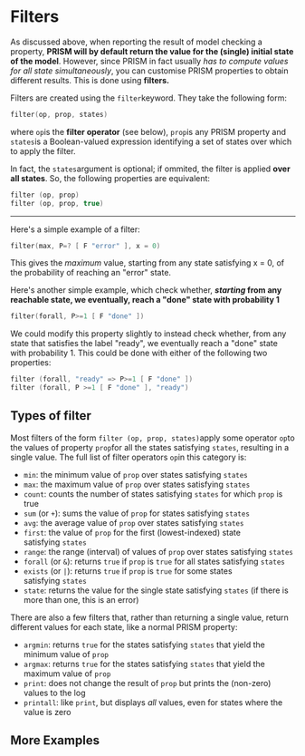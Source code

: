 # Filters
As discussed above, when reporting the result of model checking a property, **PRISM will by default return the value for the (single) initial state of the model**. However, since PRISM in fact usually *has to compute values for all state simultaneously*, you can customise PRISM properties to obtain different results. This is done using **filters.** 

Filters are created using the `filter`keyword. They take the following form:

```c
filter(op, prop, states)
```

where `op`is the **filter operator** (see below), `prop`is any PRISM property and `states`is a Boolean-valued expression identifying a set of states over which to apply the filter.

In fact, the `states`argument is optional; if ommited, the filter is applied **over all states**. So, the following properties are equivalent:

```c
filter (op, prop)
filter (op, prop, true)
```

---
Here's a simple example of a filter:

```c
filter(max, P=? [ F "error" ], x = 0)
```

This gives the *maximum* value, starting from any state satisfying x = 0, of the probability of reaching an "error" state.

Here's another simple example, which check whether, ***starting* from any reachable state, we eventually, reach a "done" state with probability 1**

```c
filter(forall, P>=1 [ F "done" ])
```

We could modify this property slightly to instead check whether, from any state that satisfies the label "ready", we eventually reach a "done" state with probability 1. This could be done with either of the following two properties: 


```c
filter (forall, "ready" => P>=1 [ F "done" ])
filter (forall, P >=1 [ F "done" ], "ready")
```

## Types of filter
Most filters of the form `filter (op, prop, states)`apply some operator `op`to the values of property `prop`for all the states satisfying `states`, resulting in a single value. The full list of filter operators `op`in this category is:

- `min`: the minimum value of `prop` over states satisfying `states`
- `max`: the maximum value of `prop` over states satisfying `states`
- `count`: counts the number of states satisfying `states` for which `prop` is true
- `sum` (or `+`): sums the value of `prop` for states satisfying `states`
- `avg`: the average value of `prop` over states satisfying `states`
- `first`: the value of `prop` for the first (lowest-indexed) state satisfying `states`
- `range`: the range (interval) of values of `prop` over states satisfying `states`
- `forall` (or `&`): returns `true` if `prop` is `true` for all states satisfying `states`
- `exists` (or `|`): returns `true` if `prop` is `true` for some states satisfying `states`
- `state`: returns the value for the single state satisfying `states` (if there is more than one, this is an error)

There are also a few filters that, rather than returning a single value, return different values for each state, like a normal PRISM property:

- `argmin`: returns `true` for the states satisfying `states` that yield the minimum value of `prop`
- `argmax`: returns `true` for the states satisfying `states` that yield the maximum value of `prop`
- `print`: does not change the result of `prop` but prints the (non-zero) values to the log
- `printall`: like `print`, but displays _all_ values, even for states where the value is zero

## More Examples